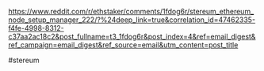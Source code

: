 https://www.reddit.com/r/ethstaker/comments/1fdog6r/stereum_ethereum_node_setup_manager_222/?%24deep_link=true&correlation_id=47462335-f4fe-4998-8312-c37aa2ac18c2&post_fullname=t3_1fdog6r&post_index=4&ref=email_digest&ref_campaign=email_digest&ref_source=email&utm_content=post_title

#stereum
